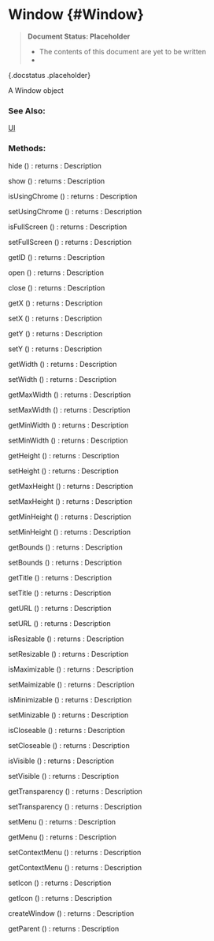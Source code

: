 Window {#Window}
================

> **Document Status: Placeholder**  
> - The contents of this document are yet to be written  
> -
{.docstatus .placeholder}

A Window object

### See Also:

[UI][]

### Methods:

hide () : returns
: Description

show () : returns
: Description

isUsingChrome () : returns
: Description

setUsingChrome () : returns
: Description

isFullScreen () : returns
: Description

setFullScreen () : returns
: Description

getID () : returns
: Description

open () : returns
: Description

close () : returns
: Description

getX () : returns
: Description

setX () : returns
: Description

getY () : returns
: Description

setY () : returns
: Description

getWidth () : returns
: Description

setWidth () : returns
: Description

getMaxWidth () : returns
: Description

setMaxWidth () : returns
: Description

getMinWidth () : returns
: Description

setMinWidth () : returns
: Description

getHeight () : returns
: Description

setHeight () : returns
: Description

getMaxHeight () : returns
: Description

setMaxHeight () : returns
: Description

getMinHeight () : returns
: Description

setMinHeight () : returns
: Description

getBounds () : returns
: Description

setBounds () : returns
: Description

getTitle () : returns
: Description

setTitle () : returns
: Description

getURL () : returns
: Description

setURL () : returns
: Description

isResizable () : returns
: Description

setResizable () : returns
: Description

isMaximizable () : returns
: Description

setMaimizable () : returns
: Description

isMinimizable () : returns
: Description

setMinizable () : returns
: Description

isCloseable () : returns
: Description

setCloseable () : returns
: Description

isVisible () : returns
: Description

setVisible () : returns
: Description

getTransparency () : returns
: Description

setTransparency () : returns
: Description

setMenu () : returns
: Description

getMenu () : returns
: Description

setContextMenu () : returns
: Description

getContextMenu () : returns
: Description

setIcon () : returns
: Description

getIcon () : returns
: Description

createWindow () : returns
: Description

getParent () : returns
: Description


[UI]: /UI/UI